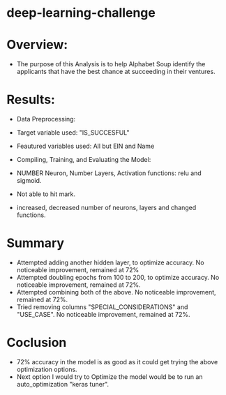 # deep-learning-challenge

# Overview:
- The purpose of this Analysis is to help Alphabet Soup identify the applicants that have the best chance at succeeding in their ventures.

# Results:
- Data Preprocessing:
- Target variable used: "IS_SUCCESFUL"
- Feautured variables used: All but EIN and Name

- Compiling, Training, and Evaluating the Model:
- NUMBER Neuron, Number Layers, Activation functions: relu and sigmoid. 
- Not able to hit mark.
- increased, decreased number of neurons, layers and changed functions.

# Summary
- Attempted adding another hidden layer, to optimize accuracy. No noticeable improvement, remained at 72%
- Attempted doubling epochs from 100 to 200, to optimize accuracy. No noticeable improvement, remained at 72%.
- Attempted combining both of the above. No noticeable improvement, remained at 72%.
- Tried removing columns "SPECIAL_CONSIDERATIONS" and "USE_CASE". No noticeable improvement, remained at 72%.

# Coclusion
- 72% accuracy in the model is as good as it could get trying the above optimization options.
- Next option I would try to Optimize the model would be to run an auto_optimization "keras tuner".

